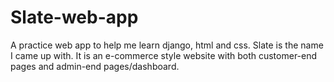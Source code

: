 # Slate-web-app
A practice web app to help me learn django, html and css. Slate is the name I came up with. It is an e-commerce style website with both customer-end pages and admin-end pages/dashboard.
